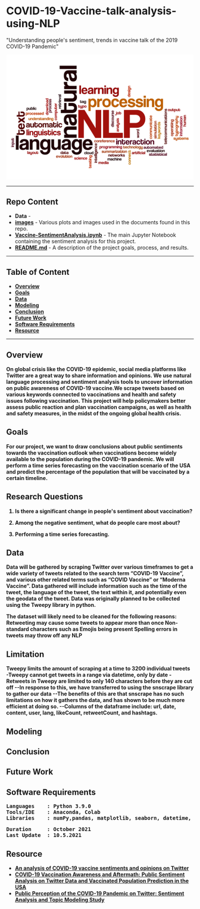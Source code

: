 # COVID-19-Vaccine-talk-analysis-using-NLP
"Understanding people's sentiment, trends in vaccine talk of the 2019 COVID-19 Pandemic"

![NLP-image.png](https://github.com/iambindupriya/COVID-19-Vaccine-talk-analysis-using-NLP/blob/main/image/NLP-image.jpeg)

---

## Repo Content
- <b>Data</b> - 
- <b>[images](https://github.com/iambindupriya/COVID-19-Vaccine-talk-analysis-using-NLP/tree/main/image)</b> - Various plots and images used in the documents found in this repo.
- <b>[Vaccine-SentimentAnalysis.ipynb](https://github.com/iambindupriya/COVID-19-Vaccine-talk-analysis-using-NLP/blob/main/Vaccine-SentimentAnalysis%20.ipynb)</b> - The main Jupyter Notebook containing the sentiment analysis for this project.
- <b>[README.md](README.md)</b> - A description of the project goals, process, and results.

---

## Table of Content
- <b>[Overview](https://github.com/iambindupriya/COVID-19-Vaccine-talk-analysis-using-NLP/blob/main/README.md#overview)
- <b>[Goals](https://github.com/iambindupriya/COVID-19-Vaccine-talk-analysis-using-NLP/blob/main/README.md#goals)
- <b>[Data](https://github.com/iambindupriya/COVID-19-Vaccine-talk-analysis-using-NLP/blob/main/README.md#data)
- <b>[Modeling](https://github.com/iambindupriya/COVID-19-Vaccine-talk-analysis-using-NLP/blob/main/README.md#modeling)
- <b>[Conclusion](https://github.com/iambindupriya/COVID-19-Vaccine-talk-analysis-using-NLP/blob/main/README.md#conclusion)
- <b>[Future Work](https://github.com/iambindupriya/COVID-19-Vaccine-talk-analysis-using-NLP/blob/main/README.md#future-work)
- <b>[Software Requirements](https://github.com/iambindupriya/COVID-19-Vaccine-talk-analysis-using-NLP/blob/main/README.md#software-requirements)
- <b>[Resource](https://github.com/iambindupriya/COVID-19-Vaccine-talk-analysis-using-NLP/blob/main/README.md#resource)
  

---
## Overview
  On global crisis like the COVID-19 epidemic, social media platforms like Twitter are a great way to share information and opinions. We use natural language processing and sentiment analysis tools to uncover information on public awareness of COVID-19 vaccine.We scrape tweets based on various keywords connected to vaccinations and health and safety issues following vaccination. This project will help policymakers better assess public reaction and plan vaccination campaigns, as well as health and safety measures, in the midst of the ongoing global health crisis.
  
  
## Goals
For our project, we want to draw conclusions about public sentiments towards the vaccination outlook when vaccinations become widely available to the population during the COVID-19 pandemic. 
We will perform a time series forecasting on the vaccination scenario of the USA and predict the percentage of the population that will be vaccinated by a certain timeline.

  
## Research Questions
1. Is there a significant change in people's sentiment about vaccination?

2. Among the negative sentiment, what do people care most about? 

3. Performing a time series forecasting. 
  
## Data
Data will be gathered by scraping Twitter over various timeframes to get a wide variety of tweets related to the search term “COVID-19 Vaccine”, and various other related terms such as “COVID Vaccine” or “Moderna Vaccine”.  Data gathered will include information such as the time of the tweet, the language of the tweet, the text within it, and potentially even the geodata of the tweet. 
Data was originally planned to be collected using the Tweepy library in python.
  
The dataset will likely need to be cleaned for the following reasons:
Retweeting may cause some tweets to appear more than once
Non-standard characters such as Emojis being present
Spelling errors in tweets may throw off any NLP

## Limitation
  Tweepy limits the amount of scraping at a time to 3200 individual tweets
-Tweepy cannot get tweets in a range via datetime, only by date
-Retweets in Tweepy are limited to only 140 characters before they are cut off
--In response to this, we have transferred to using the snscrape library to gather our data
--The benefits of this are that snscrape has no such limitations on how it gathers the data, and has shown to be much more efficient at doing so. 
--Columns of the dataframe include: url, date, content, user, lang, likeCount, retweetCount, and hashtags.


## Modeling

  
  
## Conclusion
  
  
## Future Work

  

## Software Requirements
<pre>
Languages    : Python 3.9.0
Tools/IDE    : Anaconda, Colab
Libraries    : numPy,pandas, matplotlib, seaborn, datetime, scikit-learn,warning 
</pre>

 <pre>
Duration     : October 2021
Last Update  : 10.5.2021
</pre>

## Resource
- <b>[An analysis of COVID-19 vaccine sentiments and opinions on Twitter](https://www.ijidonline.com/article/S1201-9712(21)00462-8/fulltext)
- <b>[COVID-19 Vaccination Awareness and Aftermath: Public Sentiment Analysis on Twitter Data and Vaccinated Population Prediction in the USA](https://www.mdpi.com/2076-3417/11/13/6128)
- <b>[Public Perception of the COVID-19 Pandemic on Twitter: Sentiment Analysis and Topic Modeling Study](https://publichealth.jmir.org/2020/4/e21978/)


